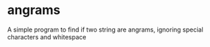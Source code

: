 # angrams
A simple program to find if two string are angrams, ignoring special characters and whitespace
